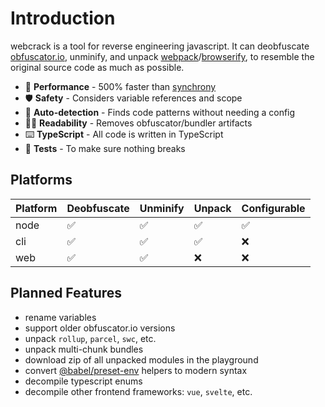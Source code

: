 # Introduction

webcrack is a tool for reverse engineering javascript.
It can deobfuscate [obfuscator.io](https://github.com/javascript-obfuscator/javascript-obfuscator), unminify,
and unpack [webpack](https://webpack.js.org/)/[browserify](https://browserify.org/),
to resemble the original source code as much as possible.

- 🚀 **Performance** - 500% faster than [synchrony](https://github.com/relative/synchrony)
- 🛡️ **Safety** - Considers variable references and scope
- 🔬 **Auto-detection** - Finds code patterns without needing a config
- ✍🏻 **Readability** - Removes obfuscator/bundler artifacts
- ⌨️ **TypeScript** - All code is written in TypeScript
- 🧪 **Tests** - To make sure nothing breaks

## Platforms

| Platform | Deobfuscate | Unminify | Unpack | Configurable |
| -------- | ----------- | -------- | ------ | ------------ |
| node     | ✅          | ✅       | ✅     | ✅           |
| cli      | ✅          | ✅       | ✅     | ❌           |
| web      | ✅          | ✅       | ❌     | ❌           |

## Planned Features

- rename variables
- support older obfuscator.io versions
- unpack `rollup`, `parcel`, `swc`, etc.
- unpack multi-chunk bundles
- download zip of all unpacked modules in the playground
- convert [@babel/preset-env](https://babeljs.io/docs/babel-preset-env) helpers to modern syntax
- decompile typescript enums
- decompile other frontend frameworks: `vue`, `svelte`, etc.

